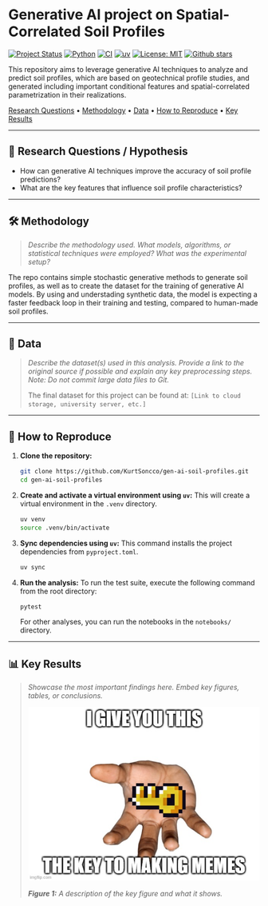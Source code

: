 # Generative AI project on Spatial-Correlated Soil Profiles

[![Project Status](https://img.shields.io/badge/Project%20Status-Active-brightgreen?style=for-the-badge)](https://github.com/KurtSoncco/gen-ai-soil-profiles)
[![Python](https://img.shields.io/badge/Python-3776AB?style=for-the-badge&logo=python&logoColor=white)](https://www.python.org/)
[![CI](https://github.com/KurtSoncco/gen-ai-soil-profiles/actions/workflows/ci.yml/badge.svg)](https://github.com/KurtSoncco/gen-ai-soil-profiles/actions)
[![uv](https://img.shields.io/badge/uv-%3E%3D0.1.0-blue?style=for-the-badge)](https://github.com/astral-sh/uv)
[![License: MIT](https://img.shields.io/badge/License-MIT-yellowgreen?style=for-the-badge)](https://opensource.org/licenses/MIT)
[![Github stars](https://img.shields.io/github/stars/KurtSoncco/gen-ai-soil-profiles?style=social)](https://github.com/KurtSoncco/gen-ai-soil-profiles/stargazers)

This repository aims to leverage generative AI techniques to analyze and predict soil profiles, which are based on geotechnical profile studies, and generated including important conditional features and spatial-correlated parametrization in their realizations. 

[Research Questions](#-research-questions--hypothesis) • [Methodology](#️-methodology) • [Data](#-data) • [How to Reproduce](#-how-to-reproduce) • [Key Results](#-key-results)

---

## 🎯 Research Questions / Hypothesis

- How can generative AI techniques improve the accuracy of soil profile predictions?
- What are the key features that influence soil profile characteristics?

---

## 🛠️ Methodology

> _Describe the methodology used. What models, algorithms, or statistical techniques were employed? What was the experimental setup?_

The repo contains simple stochastic generative methods to generate soil profiles, as well as to create the dataset for the training of generative AI models. By using and understading synthetic data, the model is expecting a faster feedback loop in their training and testing, compared to human-made soil profiles. 

---

## 💾 Data

> _Describe the dataset(s) used in this analysis. Provide a link to the original source if possible and explain any key preprocessing steps. Note: Do not commit large data files to Git._
> 
> The final dataset for this project can be found at: `[Link to cloud storage, university server, etc.]`

---

## 🚀 How to Reproduce

1.  **Clone the repository:**
    ```bash
    git clone https://github.com/KurtSoncco/gen-ai-soil-profiles.git
    cd gen-ai-soil-profiles
    ```
2.  **Create and activate a virtual environment using `uv`:**
    This will create a virtual environment in the `.venv` directory.
    ```bash
    uv venv
    source .venv/bin/activate
    ```
3.  **Sync dependencies using `uv`:**
    This command installs the project dependencies from `pyproject.toml`.
    ```bash
    uv sync
    ```
4.  **Run the analysis:**
    To run the test suite, execute the following command from the root directory:
    ```bash
    pytest
    ```
    For other analyses, you can run the notebooks in the `notebooks/` directory.

---

## 📊 Key Results

> _Showcase the most important findings here. Embed key figures, tables, or conclusions._
>
> ![Key Figure](outputs/figures/key_figure.png)
>
> _**Figure 1:** A description of the key figure and what it shows._